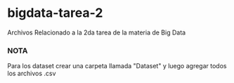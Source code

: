 # bigdata-tarea-2
Archivos Relacionado a la 2da tarea de la materia de Big Data

### NOTA
Para los dataset crear una carpeta llamada "Dataset" y luego agregar todos los archivos .csv